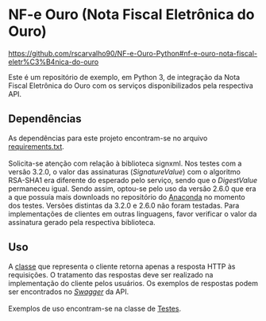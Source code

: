 # NF-e Ouro (Nota Fiscal Eletrônica do Ouro)

<https://github.com/rscarvalho90/NF-e-Ouro-Python#nf-e-ouro-nota-fiscal-eletr%C3%B4nica-do-ouro>

Este é um repositório de exemplo, em Python 3, de integração da Nota Fiscal Eletrônica do Ouro com os serviços disponibilizados pela respectiva API.

## Dependências

As dependências para este projeto encontram-se no arquivo [requirements.txt](requirements.txt). </br></br>
Solicita-se atenção com relação à biblioteca signxml. Nos testes com a versão 3.2.0, o valor das assinaturas (*SignatureValue*) com o algoritmo RSA-SHA1 era diferente do esperado pelo serviço, sendo que o *DigestValue* permaneceu igual.
Sendo assim, optou-se pelo uso da versão 2.6.0 que era a que possuía mais downloads no repositório do [Anaconda](https://anaconda.org/conda-forge/signxml/files) no momento dos testes.
Versões distintas da 3.2.0 e 2.6.0 não foram testadas. Para implementações de clientes em outras linguagens, favor verificar o valor da assinatura gerado pela respectiva biblioteca.

## Uso

A [classe](src/model/NotaOuroCliente.py) que representa o cliente retorna apenas a resposta HTTP às requisições.
O tratamento das respostas deve ser realizado na implementação do cliente pelos usuários.
Os exemplos de respostas podem ser encontrados no [*Swagger*](https://hom-nfoe.estaleiro.serpro.gov.br/API/swagger/index.html) da API. </br></br>
Exemplos de uso encontram-se na classe de [Testes](test/NotaOuroClienteExemplo.py).
